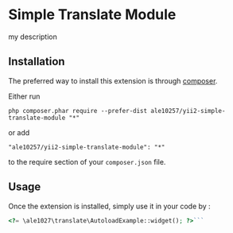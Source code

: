 Simple Translate Module
=======================
my description

Installation
------------

The preferred way to install this extension is through [composer](http://getcomposer.org/download/).

Either run

```
php composer.phar require --prefer-dist ale10257/yii2-simple-translate-module "*"
```

or add

```
"ale10257/yii2-simple-translate-module": "*"
```

to the require section of your `composer.json` file.


Usage
-----

Once the extension is installed, simply use it in your code by  :

```php
<?= \ale1027\translate\AutoloadExample::widget(); ?>```